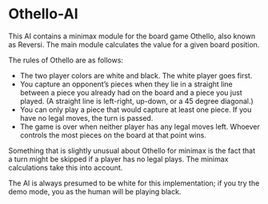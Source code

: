 # Othello-AI

This AI contains a minimax module for the board game Othello, also known as Reversi. The main module calculates the value for a given board position. 

The rules of Othello are as follows:
- The two player colors are white and black. The white player goes first.
- You capture an opponent’s pieces when they lie in a straight line between a piece you already had on the board and a piece you just played. (A straight line is left-right, up-down, or a 45 degree diagonal.)
- You can only play a piece that would capture at least one piece. If you have no legal moves, the turn is passed.
- The game is over when neither player has any legal moves left. Whoever controls the most pieces on the board at that point wins.

Something that is slightly unusual about Othello for minimax is the fact that a turn might be skipped if a player has no legal plays. The minimax calculations take this into account. 

The AI is always presumed to be white for this implementation; if you try the demo mode, you as the human will be playing black.
